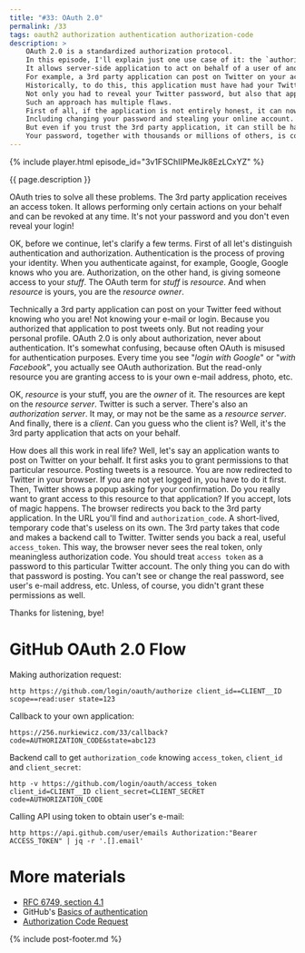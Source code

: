 ```yaml
---
title: "#33: OAuth 2.0"
permalink: /33
tags: oauth2 authorization authentication authorization-code
description: >
    OAuth 2.0 is a standardized authorization protocol.
    In this episode, I'll explain just one use case of it: the `authorization code` flow.
    It allows server-side application to act on behalf of a user of another service.
    For example, a 3rd party application can post on Twitter on your account.
    Historically, to do this, this application must have had your Twitter credentials stored.
    Not only you had to reveal your Twitter password, but also that application must store it in plain text.
    Such an approach has multiple flaws.
    First of all, if the application is not entirely honest, it can now do anything on your behalf.
    Including changing your password and stealing your online account.
    But even if you trust the 3rd party application, it can still be hacked.
    Your password, together with thousands or millions of others, is compromised.
---
```


{% include player.html episode_id="3v1FSChIIPMeJk8EzLCxYZ" %}

{{ page.description }}



OAuth tries to solve all these problems.
The 3rd party application receives an access token.
It allows performing only certain actions on your behalf and can be revoked at any time.
It's not your password and you don't even reveal your login!

OK, before we continue, let's clarify a few terms.
First of all let's distinguish authentication and authorization.
Authentication is the process of proving your identity.
When you authenticate against, for example, Google, Google knows who you are.
Authorization, on the other hand, is giving someone access to your _stuff_.
The OAuth term for _stuff_ is _resource_.
And when _resource_ is yours, you are the _resource owner_.

Technically a 3rd party application can post on your Twitter feed without knowing who you are!
Not knowing your e-mail or login.
Because you authorized that application to post tweets only.
But not reading your personal profile.
OAuth 2.0 is only about authorization, never about authentication.
It's somewhat confusing, because often OAuth is misused for authentication purposes.
Every time you see "_login with Google_" or "_with Facebook_", you actually see OAuth authorization.
But the read-only resource you are granting access to is your own e-mail address, photo, etc.

OK, _resource_ is your stuff, you are the _owner_ of it.
The resources are kept on the _resource server_.
Twitter is such a server.
There's also an _authorization server_.
It may, or may not be the same as a _resource server_.
And finally, there is a _client_.
Can you guess who the client is?
Well, it's the 3rd party application that acts on your behalf.

How does all this work in real life?
Well, let's say an application wants to post on Twitter on your behalf.
It first asks you to grant permissions to that particular resource.
Posting tweets is a resource.
You are now redirected to Twitter in your browser.
If you are not yet logged in, you have to do it first.
Then, Twitter shows a popup asking for your confirmation.
Do you really want to grant access to this resource to that application?
If you accept, lots of magic happens.
The browser redirects you back to the 3rd party application.
In the URL you'll find and `authorization_code`.
A short-lived, temporary code that's useless on its own.
The 3rd party takes that code and makes a backend call to Twitter.
Twitter sends you back a real, useful `access_token`.
This way, the browser never sees the real token, only meaningless authorization code.
You should treat `access token` as a password to this particular Twitter account.
The only thing you can do with that password is posting.
You can't see or change the real password, see user's e-mail address, etc.
Unless, of course, you didn't grant these permissions as well.

Thanks for listening, bye!

# GitHub OAuth 2.0 Flow

Making authorization request:

    http https://github.com/login/oauth/authorize client_id==CLIENT__ID scope==read:user state=123

Callback to your own application:

    https://256.nurkiewicz.com/33/callback?code=AUTHORIZATION_CODE&state=abc123

Backend call to get `authorization_code` knowing `access_token`, `client_id` and `client_secret`:

    http -v https://github.com/login/oauth/access_token client_id=CLIENT__ID client_secret=CLIENT_SECRET code=AUTHORIZATION_CODE

Calling API using token to obtain user's e-mail:

    http https://api.github.com/user/emails Authorization:"Bearer ACCESS_TOKEN" | jq -r '.[].email'



# More materials

* [RFC 6749, section 4.1](https://tools.ietf.org/html/rfc6749#section-4.1)
* GitHub's [Basics of authentication](https://docs.github.com/en/rest/guides/basics-of-authentication)
* [Authorization Code Request](https://www.oauth.com/oauth2-servers/access-tokens/authorization-code-request/)


{% include post-footer.md %}